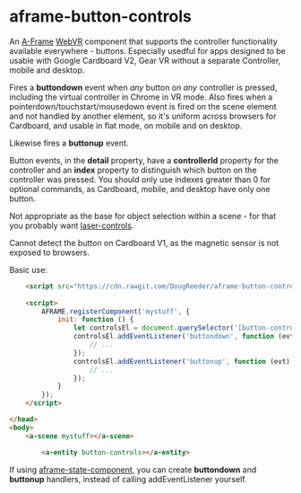 aframe-button-controls
===

An [A-Frame](https://aframe.io) [WebVR](https://webvr.info/) component that supports the controller functionality
available everywhere - buttons.  Especially usedful for apps designed to be usable with Google Cardboard V2, Gear VR
without a separate Controller, mobile and desktop.

Fires a **buttondown** event when *any* button on *any* controller is pressed, including the virtual controller in
Chrome in VR mode. Also fires when a pointerdown/touchstart/mousedown event is fired on the scene element and 
not handled by another element,
so it's uniform across browsers for Cardboard, and usable in flat mode, 
on mobile and on desktop.

Likewise fires a **buttonup** event.

Button events, in the **detail** property, have a **controllerId** property for the controller 
and an **index** property to distinguish which button on the controller was pressed.
You should only use indexes greater than 0 for optional commands, as Cardboard, mobile, and desktop have only one button.

Not appropriate as the base for object selection within a scene - for that you probably want 
[laser-controls](https://aframe.io/docs/0.8.0/components/laser-controls.html#sidebar).
 
Cannot detect the button on Cardboard V1, as the magnetic sensor is not exposed to browsers.

Basic use:
```html
	<script src="https://cdn.rawgit.com/DougReeder/aframe-button-controls/67e9ac01/aframe-button-controls.js"></script>
	
	<script>
		AFRAME.registerComponent('mystuff', {
			init: function () {
				let controlsEl = document.querySelector('[button-controls]');
				controlsEl.addEventListener('buttondown', function (evt) {
					// ...
				});
				controlsEl.addEventListener('buttonup', function (evt) {
					// ...
				});
			}
		});
	</script>

</head>
<body>
	<a-scene mystuff></a-scene>

		<a-entity button-controls></a-entity>
```

If using [aframe-state-component](https://www.npmjs.com/package/aframe-state-component),
you can create **buttondown** and **buttonup** handlers, instead of calling addEventListener yourself.
 